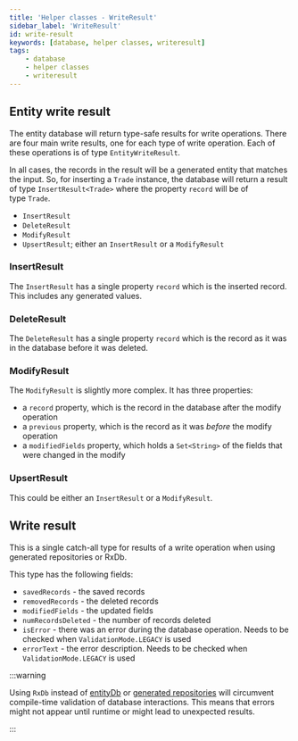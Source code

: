 ```yaml
---
title: 'Helper classes - WriteResult'
sidebar_label: 'WriteResult'
id: write-result
keywords: [database, helper classes, writeresult]
tags:
    - database
    - helper classes
    - writeresult
---
```


## Entity write result

The entity database will return type-safe results for write operations. There are four main write results, one for each type of write operation. Each of these operations is of type `EntityWriteResult`.

In all cases, the records in the result will be a generated entity that matches the input. So, for inserting a `Trade` instance, the database will return a result of type `InsertResult<Trade>` where the property `record` will be of type `Trade`.

-   `InsertResult`
-   `DeleteResult`
-   `ModifyResult`
-   `UpsertResult`; either an `InsertResult` or a `ModifyResult`

### InsertResult

The `InsertResult` has a single property `record` which is the inserted record. This includes any generated values.

### DeleteResult

The `DeleteResult` has a single property `record` which is the record as it was in the database before it was deleted.

### ModifyResult

The `ModifyResult` is slightly more complex. It has three properties:

-   a `record` property, which is the record in the database after the modify operation
-   a `previous` property, which is the record as it was *before* the modify operation
-   a `modifiedFields` property, which holds a `Set<String>` of the fields that were changed in the modify

### UpsertResult

This could be either an `InsertResult` or a `ModifyResult`.

## Write result

This is a single catch-all type for results of a write operation when using generated repositories or RxDb.

This type has the following fields:

- `savedRecords` - the saved records
- `removedRecords` - the deleted records
- `modifiedFields` - the updated fields
- `numRecordsDeleted` - the number of records deleted
- `isError` - there was an error during the database operation. Needs to be checked when `ValidationMode.LEGACY` is used
- `errorText` - the error description. Needs to be checked when `ValidationMode.LEGACY` is used

:::warning

Using `RxDb` instead of [entityDb](../../../database/database-interface/entity-db/) or [generated repositories](../../../database/database-interface/generated-repositories/) will circumvent compile-time validation of database interactions. This means that errors might not appear until runtime or might lead to unexpected results.

:::